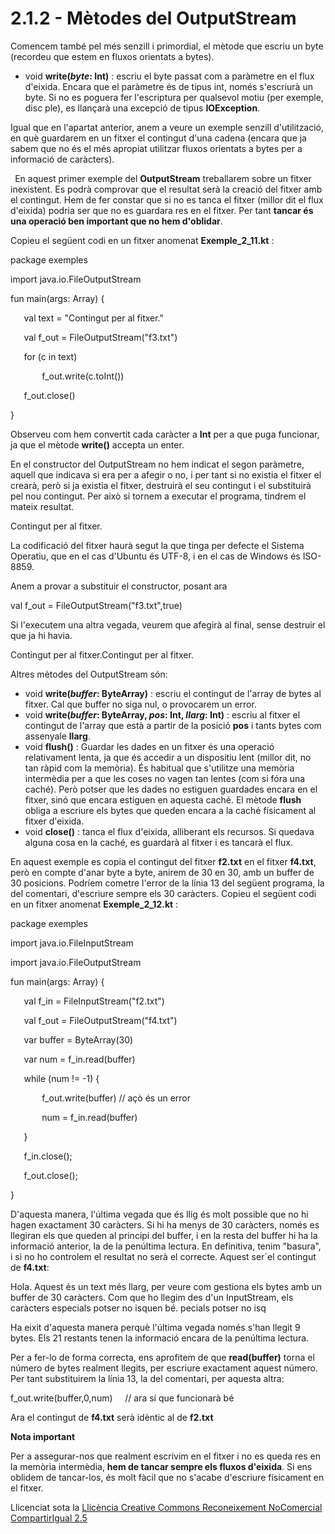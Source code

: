 # <a name="main"></a>**2.1.2 - Mètodes del OutputStream**
Comencem també pel més senzill i primordial, el mètode que escriu un byte (recordeu que estem en fluxos orientats a bytes).

- void **write(*byte*: Int)** : escriu el byte passat com a paràmetre en el flux d'eixida. Encara que el paràmetre és de tipus int, només s'escriurà un byte. Si no es poguera fer l'escriptura per qualsevol motiu (per exemple, disc ple), es llançarà una excepció de tipus **IOException**.

Igual que en l'apartat anterior, anem a veure un exemple senzill d'utilització, en què guardarem en un fitxer el contingut d'una cadena (encara que ja sabem que no és el més apropiat utilitzar fluxos orientats a bytes per a informació de caràcters).

` `En aquest primer exemple del **OutputStream** treballarem sobre un fitxer inexistent. Es podrà comprovar que el resultat serà la creació del fitxer amb el contingut. Hem de fer constar que si no es tanca el fitxer (millor dit el flux d'eixida) podria ser que no es guardara res en el fitxer. Per tant **tancar és una operació ben important que no hem d'oblidar**.

Copieu el següent codi en un fitxer anomenat **Exemple\_2\_11.kt** :

package exemples

import java.io.FileOutputStream

fun main(args: Array<String>) {

`	`val text = "Contingut per al fitxer."

`	`val f\_out = FileOutputStream("f3.txt")

`	`for (c in text) 

`		`f\_out.write(c.toInt())

`	`f\_out.close()

}

Observeu com hem convertit cada caràcter a **Int** per a que puga funcionar, ja que el mètode **write()** accepta un enter.

En el constructor del OutputStream no hem indicat el segon paràmetre, aquell que indicava si era per a afegir o no, i per tant si no existia el fitxer el crearà, però si ja existia el fitxer, destruirà el seu contingut i el substituirà pel nou contingut. Per això si tornem a executar el programa, tindrem el mateix resultat.

Contingut per al fitxer.

La codificació del fitxer haurà segut la que tinga per defecte el Sistema Operatiu, que en el cas d'Ubuntu és UTF-8, i en el cas de Windows és ISO-8859.

Anem a provar a substituir el constructor, posant ara

val f\_out = FileOutputStream("f3.txt",true)

Si l'executem una altra vegada, veurem que afegirà al final, sense destruir el que ja hi havia.

Contingut per al fitxer.Contingut per al fitxer.



Altres mètodes del OutputStream són:

- void **write(*buffer*: ByteArray)** : escriu el contingut de l'array de bytes al fitxer. Cal que buffer no siga nul, o provocarem un error.
- void **write(*buffer*: ByteArray, *pos*: Int, *llarg*: Int)** : escriu al fitxer el contingut de l'array que està a partir de la posició **pos** i tants bytes com assenyale **llarg**.
- void **flush()** : Guardar les dades en un fitxer és una operació relativament lenta, ja que és accedir a un dispositiu lent (millor dit, no tan ràpid com la memòria). És habitual que s'utilitze una memòria intermèdia per a que les coses no vagen tan lentes (com si fóra una caché). Però potser que les dades no estiguen guardades encara en el fitxer, sinó que encara estiguen en aquesta caché. El mètode **flush** obliga a escriure els bytes que queden encara a la caché físicament al fitxer d'eixida.
- void **close()** : tanca el flux d'eixida, alliberant els recursos. Si quedava alguna cosa en la caché, es guardarà al fitxer i es tancarà el flux.

En aquest exemple es copia el contingut del fitxer **f2.txt** en el fitxer **f4.txt**, però en compte d'anar byte a byte, anirem de 30 en 30, amb un buffer de 30 posicions. Podríem cometre l'error de la línia 13 del següent programa, la del comentari, d'escriure sempre els 30 caràcters. Copieu el següent codi en un fitxer anomenat **Exemple\_2\_12.kt** :

package exemples

import java.io.FileInputStream

import java.io.FileOutputStream

fun main(args: Array<String>) {

`	`val f\_in = FileInputStream("f2.txt")

`	`val f\_out = FileOutputStream("f4.txt")

`	`var buffer = ByteArray(30)

`	`var num = f\_in.read(buffer)

`	`while (num != -1) {

`		`f\_out.write(buffer)    // açò és un error

`		`num = f\_in.read(buffer)

`	`}

`	`f\_in.close();

`	`f\_out.close();

}

D'aquesta manera, l'última vegada que és llig és molt possible que no hi hagen exactament 30 caràcters. Si hi ha menys de 30 caràcters, només es llegiran els que queden al principi del buffer, i en la resta del buffer hi ha la informació anterior, la de la penúltima lectura. En definitiva, tenim "basura", i si no ho controlem el resultat no serà el correcte. Aquest ser`el contingut de **f4.txt**:

Hola. Aquest és un text més llarg, per veure com gestiona els bytes amb un buffer de 30 caràcters.
Com que ho llegim des d'un InputStream, els caràcters especials potser no isquen bé.
pecials potser no isq

Ha eixit d'aquesta manera perquè l'última vegada només s'han llegit 9 bytes. Els 21 restants tenen la informació encara de la penúltima lectura.

Per a fer-lo de forma correcta, ens aprofitem de que **read(buffer)** torna el número de bytes realment llegits, per escriure exactament aquest número. Per tant substituirem la línia 13, la del comentari, per aquesta altra:

f\_out.write(buffer,0,num)     // ara sí que funcionarà bé

Ara el contingut de **f4.txt** serà idèntic al de **f2.txt**

**Nota important**

Per a assegurar-nos que realment escrivim en el fitxer i no es queda res en la memòria intermèdia, **hem de tancar sempre els fluxos d'eixida**. Si ens oblidem de tancar-los, és molt fàcil que no s'acabe d'escriure físicament en el fitxer.


Llicenciat sota la [Llicència Creative Commons Reconeixement NoComercial CompartirIgual 2.5](http://creativecommons.org/licenses/by-nc-sa/2.5/)
